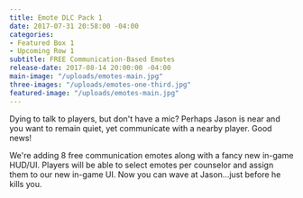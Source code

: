 ```yaml
---
title: Emote DLC Pack 1
date: 2017-07-31 20:58:00 -04:00
categories:
- Featured Box 1
- Upcoming Row 1
subtitle: FREE Communication-Based Emotes
release-date: 2017-08-14 20:00:00 -04:00
main-image: "/uploads/emotes-main.jpg"
three-images: "/uploads/emotes-one-third.jpg"
featured-image: "/uploads/emotes-main.jpg"
---
```


Dying to talk to players, but don't have a mic? Perhaps Jason is near and you want to remain quiet, yet communicate with a nearby player. Good news! 

We're adding 8 free communication emotes along with a fancy new in-game HUD/UI. Players will be able to select emotes per counselor and assign them to our new in-game UI. Now you can wave at Jason...just before he kills you.   